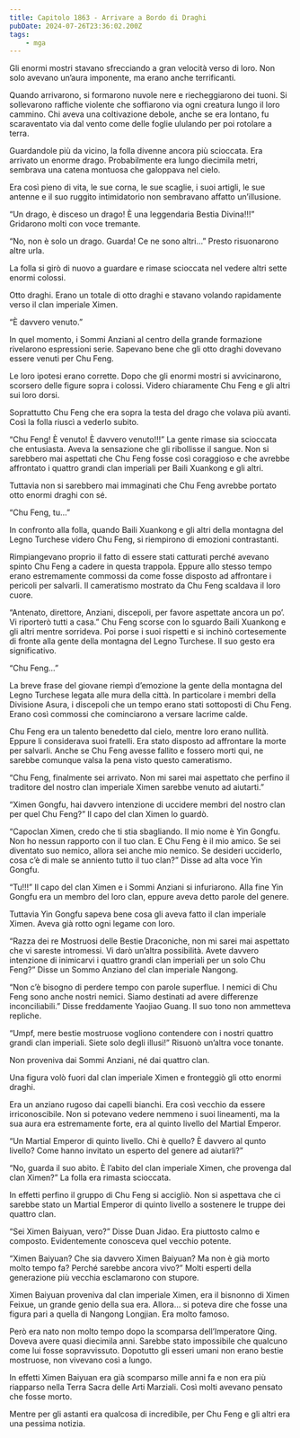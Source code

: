 ```yaml
---
title: Capitolo 1863 - Arrivare a Bordo di Draghi
pubDate: 2024-07-26T23:36:02.200Z
tags:
    - mga
---
```


Gli enormi mostri stavano sfrecciando a gran velocità verso di loro. Non solo avevano un’aura imponente, ma erano anche terrificanti.

Quando arrivarono, si formarono nuvole nere e riecheggiarono dei tuoni. Si sollevarono raffiche violente che soffiarono via ogni creatura lungo il loro cammino. Chi aveva una coltivazione debole, anche se era lontano, fu scaraventato via dal vento come delle foglie ululando per poi rotolare a terra.

Guardandole più da vicino, la folla divenne ancora più scioccata. Era arrivato un enorme drago. Probabilmente era lungo diecimila metri, sembrava una catena montuosa che galoppava nel cielo.

Era così pieno di vita, le sue corna, le sue scaglie, i suoi artigli, le sue antenne e il suo ruggito intimidatorio non sembravano affatto un’illusione.

“Un drago, è disceso un drago! È una leggendaria Bestia Divina!!!” Gridarono molti con voce tremante.

“No, non è solo un drago. Guarda! Ce ne sono altri…” Presto risuonarono altre urla.

La folla si girò di nuovo a guardare e rimase scioccata nel vedere altri sette enormi colossi.

Otto draghi. Erano un totale di otto draghi e stavano volando rapidamente verso il clan imperiale Ximen.

“È davvero venuto.”

In quel momento, i Sommi Anziani al centro della grande formazione rivelarono espressioni serie. Sapevano bene che gli otto draghi dovevano essere venuti per Chu Feng.

Le loro ipotesi erano corrette. Dopo che gli enormi mostri si avvicinarono, scorsero delle figure sopra i colossi. Videro chiaramente Chu Feng e gli altri sui loro dorsi.

Soprattutto Chu Feng che era sopra la testa del drago che volava più avanti. Così la folla riuscì a vederlo subito.

“Chu Feng! È venuto! È davvero venuto!!!” La gente rimase sia scioccata che entusiasta. Aveva la sensazione che gli ribollisse il sangue. Non si sarebbero mai aspettati che Chu Feng fosse così coraggioso e che avrebbe affrontato i quattro grandi clan imperiali per Baili Xuankong e gli altri.

Tuttavia non si sarebbero mai immaginati che Chu Feng avrebbe portato otto enormi draghi con sé.

“Chu Feng, tu…”

In confronto alla folla, quando Baili Xuankong e gli altri della montagna del Legno Turchese videro Chu Feng, si riempirono di emozioni contrastanti.

Rimpiangevano proprio il fatto di essere stati catturati perché avevano spinto Chu Feng a cadere in questa trappola. Eppure allo stesso tempo erano estremamente commossi da come fosse disposto ad affrontare i pericoli per salvarli. Il cameratismo mostrato da Chu Feng scaldava il loro cuore.

“Antenato, direttore, Anziani, discepoli, per favore aspettate ancora un po’. Vi riporterò tutti a casa.” Chu Feng scorse con lo sguardo Baili Xuankong e gli altri mentre sorrideva. Poi porse i suoi rispetti e si inchinò cortesemente di fronte alla gente della montagna del Legno Turchese. Il suo gesto era significativo.

“Chu Feng…”

La breve frase del giovane riempì d’emozione la gente della montagna del Legno Turchese legata alle mura della città. In particolare i membri della Divisione Asura, i discepoli che un tempo erano stati sottoposti di Chu Feng. Erano così commossi che cominciarono a versare lacrime calde.

Chu Feng era un talento benedetto dal cielo, mentre loro erano nullità. Eppure li considerava suoi fratelli. Era stato disposto ad affrontare la morte per salvarli. Anche se Chu Feng avesse fallito e fossero morti qui, ne sarebbe comunque valsa la pena visto questo cameratismo.

“Chu Feng, finalmente sei arrivato. Non mi sarei mai aspettato che perfino il traditore del nostro clan imperiale Ximen sarebbe venuto ad aiutarti.”

“Ximen Gongfu, hai davvero intenzione di uccidere membri del nostro clan per quel Chu Feng?” Il capo del clan Ximen lo guardò.

“Capoclan Ximen, credo che ti stia sbagliando. Il mio nome è Yin Gongfu. Non ho nessun rapporto con il tuo clan. E Chu Feng è il mio amico. Se sei diventato suo nemico, allora sei anche mio nemico. Se desideri ucciderlo, cosa c’è di male se anniento tutto il tuo clan?” Disse ad alta voce Yin Gongfu.

“Tu!!!” Il capo del clan Ximen e i Sommi Anziani si infuriarono. Alla fine Yin Gongfu era un membro del loro clan, eppure aveva detto parole del genere.

Tuttavia Yin Gongfu sapeva bene cosa gli aveva fatto il clan imperiale Ximen. Aveva già rotto ogni legame con loro.

“Razza dei re Mostruosi delle Bestie Draconiche, non mi sarei mai aspettato che vi sareste intromessi. Vi darò un’altra possibilità. Avete davvero intenzione di inimicarvi i quattro grandi clan imperiali per un solo Chu Feng?” Disse un Sommo Anziano del clan imperiale Nangong.

“Non c’è bisogno di perdere tempo con parole superflue. I nemici di Chu Feng sono anche nostri nemici. Siamo destinati ad avere differenze inconciliabili.” Disse freddamente Yaojiao Guang. Il suo tono non ammetteva repliche.

“Umpf, mere bestie mostruose vogliono contendere con i nostri quattro grandi clan imperiali. Siete solo degli illusi!” Risuonò un’altra voce tonante.

Non proveniva dai Sommi Anziani, né dai quattro clan.

Una figura volò fuori dal clan imperiale Ximen e fronteggiò gli otto enormi draghi.

Era un anziano rugoso dai capelli bianchi. Era così vecchio da essere irriconoscibile. Non si potevano vedere nemmeno i suoi lineamenti, ma la sua aura era estremamente forte, era al quinto livello del Martial Emperor.

“Un Martial Emperor di quinto livello. Chi è quello? È davvero al qunto livello? Come hanno invitato un esperto del genere ad aiutarli?”

“No, guarda il suo abito. È l’abito del clan imperiale Ximen, che provenga dal clan Ximen?” La folla era rimasta scioccata.

In effetti perfino il gruppo di Chu Feng si accigliò. Non si aspettava che ci sarebbe stato un Martial Emperor di quinto livello a sostenere le truppe dei quattro clan.

“Sei Ximen Baiyuan, vero?” Disse Duan Jidao. Era piuttosto calmo e composto. Evidentemente conosceva quel vecchio potente.

“Ximen Baiyuan? Che sia davvero Ximen Baiyuan? Ma non è già morto molto tempo fa? Perché sarebbe ancora vivo?” Molti esperti della generazione più vecchia esclamarono con stupore.

Ximen Baiyuan proveniva dal clan imperiale Ximen, era il bisnonno di Ximen Feixue, un grande genio della sua era. Allora… si poteva dire che fosse una figura pari a quella di Nangong Longjian. Era molto famoso.

Però era nato non molto tempo dopo la scomparsa dell’Imperatore Qing. Doveva avere quasi diecimila anni. Sarebbe stato impossibile che qualcuno come lui fosse sopravvissuto. Dopotutto gli esseri umani non erano bestie mostruose, non vivevano così a lungo.

In effetti Ximen Baiyuan era già scomparso mille anni fa e non era più riapparso nella Terra Sacra delle Arti Marziali. Così molti avevano pensato che fosse morto.

Mentre per gli astanti era qualcosa di incredibile, per Chu Feng e gli altri era una pessima notizia.



